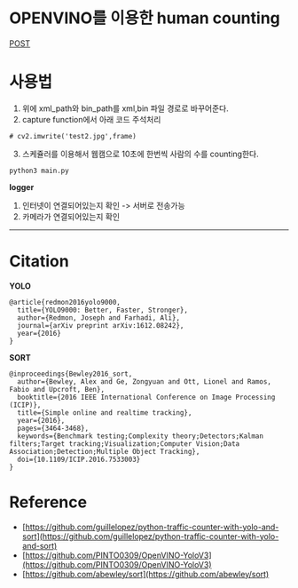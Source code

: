# OPENVINO를 이용한 human counting

[POST](https://jjeamin.github.io/yolo/2019/03/28/yolo_counting/)

# 사용법

1. 위에 xml_path와 bin_path를 xml,bin 파일 경로로 바꾸어준다.
2. capture function에서 아래 코드 주석처리
```
# cv2.imwrite('test2.jpg',frame)
```
3. 스케쥴러를 이용해서 웹캠으로 10초에 한번씩 사람의 수를 counting한다.

```
python3 main.py
```

**logger**
1. 인터넷이 연결되어있는지 확인 -> 서버로 전송가능
2. 카메라가 연결되어있는지 확인

---

# Citation

**YOLO**

    @article{redmon2016yolo9000,
      title={YOLO9000: Better, Faster, Stronger},
      author={Redmon, Joseph and Farhadi, Ali},
      journal={arXiv preprint arXiv:1612.08242},
      year={2016}
    }

**SORT**

    @inproceedings{Bewley2016_sort,
      author={Bewley, Alex and Ge, Zongyuan and Ott, Lionel and Ramos, Fabio and Upcroft, Ben},
      booktitle={2016 IEEE International Conference on Image Processing (ICIP)},
      title={Simple online and realtime tracking},
      year={2016},
      pages={3464-3468},
      keywords={Benchmark testing;Complexity theory;Detectors;Kalman filters;Target tracking;Visualization;Computer Vision;Data Association;Detection;Multiple Object Tracking},
      doi={10.1109/ICIP.2016.7533003}
    }


# Reference
- [https://github.com/guillelopez/python-traffic-counter-with-yolo-and-sort](https://github.com/guillelopez/python-traffic-counter-with-yolo-and-sort)
- [https://github.com/PINTO0309/OpenVINO-YoloV3](https://github.com/PINTO0309/OpenVINO-YoloV3)
- [https://github.com/abewley/sort](https://github.com/abewley/sort)
